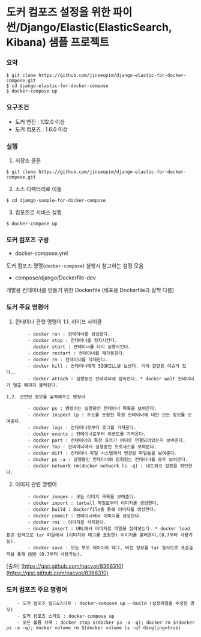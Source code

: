 # 도커 컴포즈 설정을 위한 파이썬/Django/Elastic(ElasticSearch, Kibana) 샘플 프로젝트

### 요약

```
$ git clone https://github.com/jinseopim/django-elastic-for-docker-compose.git
$ cd django-elastic-for-docker-compose
$ docker-compose up
```

### 요구조건

- 도커 엔진 : 1.12.0 이상
- 도커 컴포즈 : 1.6.0 이상

### 실행

1. 저장소 클론

```
$ git clone https://github.com/jinseopim/django-elastic-for-docker-compose.git
```

2. 소스 디렉터리로 이동

```
$ cd django-sample-for-docker-compose
```

3. 컴포즈로 서비스 실행

```
$ docker-compose up
```

### 도커 컴포즈 구성

- docker-compose.yml

도커 컴포즈 명령(`docker-compose`) 실행시 참고하는 설정 모음

- compose/django/Dockerfile-dev

개발용 컨테이너를 만들기 위한 Dockerfile (배포용 Dockerfile과 살짝 다름)


### 도커 주요 명령어
1. 컨테이너 관련 명령어
    1.1. 라이프 사이클
```
        - docker run : 컨테이너를 생성한다.
        - docker stop : 컨테이너를 정지시킨다.
        - docker start : 컨테이너를 다시 실행시킨다.
        - docker restart : 컨테이너를 재가동한다.
        - docker rm : 컨테이너를 삭제한다.
        - docker kill : 컨테이너에게 SIGKILL을 보낸다. 이에 관련된 이슈가 있다..
        - docker attach : 실행중인 컨테이너에 접속한다. * docker wait 컨테이너가 멈출 때까지 블럭한다.
```

    1.2. 관련된 정보를 출력해주는 명령어
```
        - docker ps : 명령어는 실행중인 컨테이너 목록을 보여준다.
        - docker inspect ip : 주소를 포함한 특정 컨테이너에 대한 모든 정보를 보여준다.
        - docker logs : 컨테이너로부터 로그를 가져온다.
        - docker events : 컨테이너로부터 이벤트를 가져온다.
        - docker port : 컨테이너의 특정 포트가 어디로 연결되어있는지 보여준다.
        - docker top : 컨테이너에서 실행중인 프로세스를 보여준다.
        - docker diff : 컨테이너 파일 시스템에서 변경된 파일들을 보여준다.
        - docker ps -a : 실행중인 컨테이너와 멈춰있는 컨테이너를 모두 보여준다.
        - docker network rm(docker network ls -q) : 네트워크 설정을 확인한다.
```

2. 이미지 관련 명령어
```
        - docker images : 모든 이미지 목록을 보여준다.
        - docker import : tarball 파일로부터 이미지를 생성한다.
        - docker build : Dockerfile을 통해 이미지를 생성한다.
        - docker commit : 컨테이너에서 이미지를 생성한다.
        - docker rmi : 이미지를 삭제한다.
        - docker insert : URL에서 이미지로 파일을 집어넣는다. * docker load 표준 입력으로 tar 파일에서 (이미지와 태그를 포함한) 이미지를 불러온다.(0.7부터 사용가능).
        - docker save : 모든 부모 레이어와 태그, 버전 정보를 tar 형식으로 표준출력을 통해 @@@ (0.7부터 사용가능).
```

[출처] [https://gist.github.com/nacyot/8366310](https://gist.github.com/nacyot/8366310)

### 도커 컴포즈 주요 명령어
```
    - 도커 컴포즈 빌드&스타트 : docker-compose up --build (설정파일을 수정한 경우)
    - 도커 컴포즈 스타트 : docker-compose up
    - 모든 볼륨 삭제 : docker stop $(docker ps -a -q); docker rm $(docker ps -a -q); docker volume rm $(docker volume ls -qf dangling=true)
```

